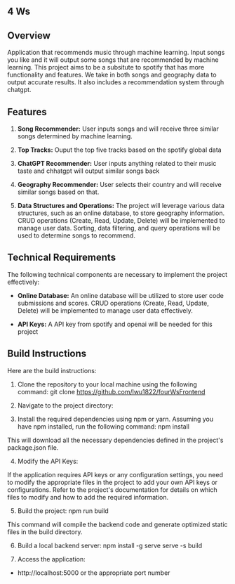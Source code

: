 ## 4 Ws

## Overview

Application that recommends music through machine learning. Input songs you like and it will output some songs that are recommended by machine learning. This project aims to be a subsitute to spotify that has more functionality and features. We take in both songs and geography data to output accurate results. It also includes a recommendation system through chatgpt.

## Features

1. **Song Recommender:** User inputs songs and will receive three similar songs determined by machine learning.

2. **Top Tracks:** Ouput the top five tracks based on the spotify global data

3. **ChatGPT Recommender:** User inputs anything related to their music taste and chhatgpt will output similar songs back

4. **Geography Recommender:** User selects their country and will receive similar songs based on that.

5. **Data Structures and Operations:** The project will leverage various data structures, such as an online database, to store geography information. CRUD operations (Create, Read, Update, Delete) will be implemented to manage user data. Sorting, data filtering, and query operations will be used to determine songs to recommend.
## Technical Requirements

The following technical components are necessary to implement the project effectively:

- **Online Database:** An online database will be utilized to store user code submissions and scores. CRUD operations (Create, Read, Update, Delete) will be implemented to manage user data effectively.

- **API Keys:** A API key from spotify and openai will be needed for this project

## Build Instructions

Here are the build instructions:

1. Clone the repository to your local machine using the following command:
git clone https://github.com/lwu1822/fourWsFrontend

2. Navigate to the project directory:

3. Install the required dependencies using npm or yarn. Assuming you have npm installed, run the following command:
npm install

This will download all the necessary dependencies defined in the project's package.json file.

4. Modify the API Keys:

If the application requires API keys or any configuration settings, you need to modify the appropriate files in the project to add your own API keys or configurations. Refer to the project's documentation for details on which files to modify and how to add the required information.

5. Build the project:
npm run build

This command will compile the backend code and generate optimized static files in the build directory.

6. Build a local backend server:
npm install -g serve
serve -s build

7. Access the application:
- http://localhost:5000 or the appropriate port number